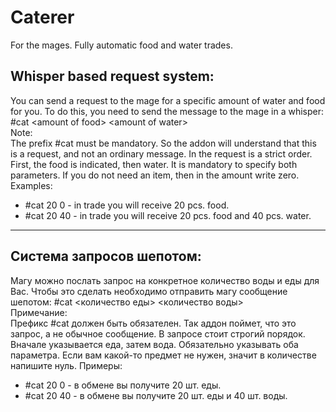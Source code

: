 # Caterer
For the mages. Fully automatic food and water trades.

## Whisper based request system:
You can send a request to the mage for a specific amount of water and food for you. To do this, you need to send the message to the mage in a whisper:
#cat \<amount of food\> \<amount of water\>  
Note:  
The prefix #cat must be mandatory. So the addon will understand that this is a request, and not an ordinary message. In the request is a strict order. First, the food is indicated, then water. It is mandatory to specify both parameters.
If you do not need an item, then in the amount write zero. Examples:  
* #cat 20 0 - in trade you will receive 20 pcs. food.  
* #cat 20 40 - in trade you will receive 20 pcs. food and 40 pcs. water.
* * *
## Система запросов шепотом: 
Магу можно послать запрос на конкретное количество воды и еды для Вас. Чтобы это сделать необходимо отправить магу сообщение шепотом: 
#cat \<количество еды\> \<количество воды\>  
Примечание:  
Префикс #cat должен быть обязателен. Так аддон поймет, что это запрос, а не обычное сообщение. В запросе стоит строгий порядок. Вначале указывается еда, затем вода. Обязательно указывать оба параметра. 
Если вам какой-то предмет не нужен, значит в количестве напишите нуль. Примеры:  
* #cat 20 0 - в обмене вы получите 20 шт. еды.  
* #cat 20 40 - в обмене вы получите 20 шт. еды и 40 шт. воды.
